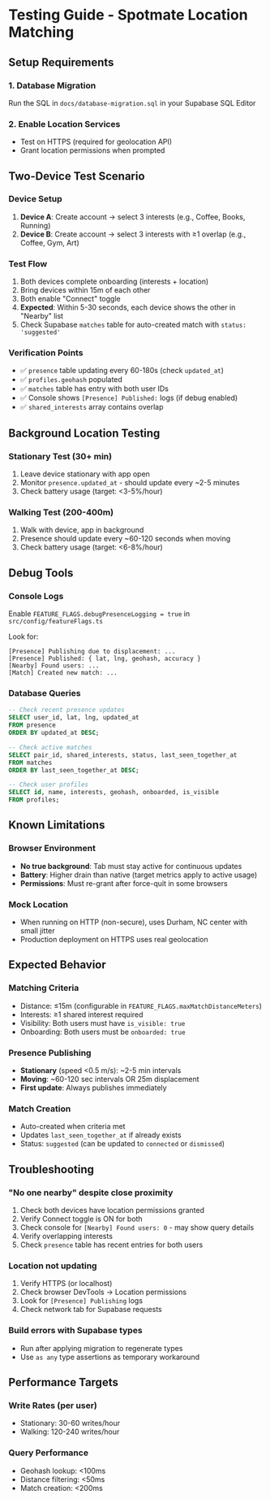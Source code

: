# Testing Guide - Spotmate Location Matching

## Setup Requirements

### 1. Database Migration
Run the SQL in `docs/database-migration.sql` in your Supabase SQL Editor

### 2. Enable Location Services
- Test on HTTPS (required for geolocation API)
- Grant location permissions when prompted

## Two-Device Test Scenario

### Device Setup
1. **Device A**: Create account → select 3 interests (e.g., Coffee, Books, Running)
2. **Device B**: Create account → select 3 interests with ≥1 overlap (e.g., Coffee, Gym, Art)

### Test Flow
1. Both devices complete onboarding (interests + location)
2. Bring devices within 15m of each other
3. Both enable "Connect" toggle
4. **Expected**: Within 5-30 seconds, each device shows the other in "Nearby" list
5. Check Supabase `matches` table for auto-created match with `status: 'suggested'`

### Verification Points
- ✅ `presence` table updating every 60-180s (check `updated_at`)
- ✅ `profiles.geohash` populated
- ✅ `matches` table has entry with both user IDs
- ✅ Console shows `[Presence] Published:` logs (if debug enabled)
- ✅ `shared_interests` array contains overlap

## Background Location Testing

### Stationary Test (30+ min)
1. Leave device stationary with app open
2. Monitor `presence.updated_at` - should update every ~2-5 minutes
3. Check battery usage (target: <3-5%/hour)

### Walking Test (200-400m)
1. Walk with device, app in background
2. Presence should update every ~60-120 seconds when moving
3. Check battery usage (target: <6-8%/hour)

## Debug Tools

### Console Logs
Enable `FEATURE_FLAGS.debugPresenceLogging = true` in `src/config/featureFlags.ts`

Look for:
```
[Presence] Publishing due to displacement: ...
[Presence] Published: { lat, lng, geohash, accuracy }
[Nearby] Found users: ...
[Match] Created new match: ...
```

### Database Queries
```sql
-- Check recent presence updates
SELECT user_id, lat, lng, updated_at 
FROM presence 
ORDER BY updated_at DESC;

-- Check active matches
SELECT pair_id, shared_interests, status, last_seen_together_at
FROM matches
ORDER BY last_seen_together_at DESC;

-- Check user profiles
SELECT id, name, interests, geohash, onboarded, is_visible
FROM profiles;
```

## Known Limitations

### Browser Environment
- **No true background**: Tab must stay active for continuous updates
- **Battery**: Higher drain than native (target metrics apply to active usage)
- **Permissions**: Must re-grant after force-quit in some browsers

### Mock Location
- When running on HTTP (non-secure), uses Durham, NC center with small jitter
- Production deployment on HTTPS uses real geolocation

## Expected Behavior

### Matching Criteria
- Distance: ≤15m (configurable in `FEATURE_FLAGS.maxMatchDistanceMeters`)
- Interests: ≥1 shared interest required
- Visibility: Both users must have `is_visible: true`
- Onboarding: Both users must be `onboarded: true`

### Presence Publishing
- **Stationary** (speed <0.5 m/s): ~2-5 min intervals
- **Moving**: ~60-120 sec intervals OR 25m displacement
- **First update**: Always publishes immediately

### Match Creation
- Auto-created when criteria met
- Updates `last_seen_together_at` if already exists
- Status: `suggested` (can be updated to `connected` or `dismissed`)

## Troubleshooting

### "No one nearby" despite close proximity
1. Check both devices have location permissions granted
2. Verify Connect toggle is ON for both
3. Check console for `[Nearby] Found users: 0` - may show query details
4. Verify overlapping interests
5. Check `presence` table has recent entries for both users

### Location not updating
1. Verify HTTPS (or localhost)
2. Check browser DevTools → Location permissions
3. Look for `[Presence] Publishing` logs
4. Check network tab for Supabase requests

### Build errors with Supabase types
- Run after applying migration to regenerate types
- Use `as any` type assertions as temporary workaround

## Performance Targets

### Write Rates (per user)
- Stationary: 30-60 writes/hour
- Walking: 120-240 writes/hour

### Query Performance
- Geohash lookup: <100ms
- Distance filtering: <50ms  
- Match creation: <200ms

